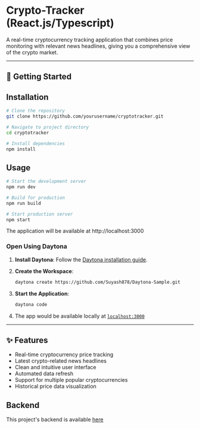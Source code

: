 # Crypto-Tracker (React.js/Typescript)

A real-time cryptocurrency tracking application that combines price monitoring with relevant news headlines, giving you a comprehensive view of the crypto market.

---

## 🚀 Getting Started  

## Installation

```bash
# Clone the repository
git clone https://github.com/yourusername/cryptotracker.git

# Navigate to project directory
cd cryptotracker

# Install dependencies
npm install
```

## Usage

```bash
# Start the development server
npm run dev

# Build for production
npm run build

# Start production server
npm start
```
The application will be available at http://localhost:3000

### Open Using Daytona  

1. **Install Daytona**: Follow the [Daytona installation guide](https://www.daytona.io/docs/installation/installation/).  
2. **Create the Workspace**:  
   ```bash  
   daytona create https://github.com/Suyash878/Daytona-Sample.git 
   ```  

4. **Start the Application**:  
   ```bash  
   daytona code
   ```  

5. The app would be available locally at [`localhost:3000`](http://localhost:3000)

---

## ✨ Features  

- Real-time cryptocurrency price tracking
- Latest crypto-related news headlines
- Clean and intuitive user interface
- Automated data refresh
- Support for multiple popular cryptocurrencies
- Historical price data visualization

## Backend

This project's backend is available [here](https://github.com/Suyash878/Web_Scraper_For_crypto)